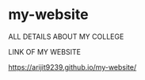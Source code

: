 # my-website
ALL DETAILS ABOUT MY COLLEGE

LINK OF MY WEBSITE

https://arijit9239.github.io/my-website/
